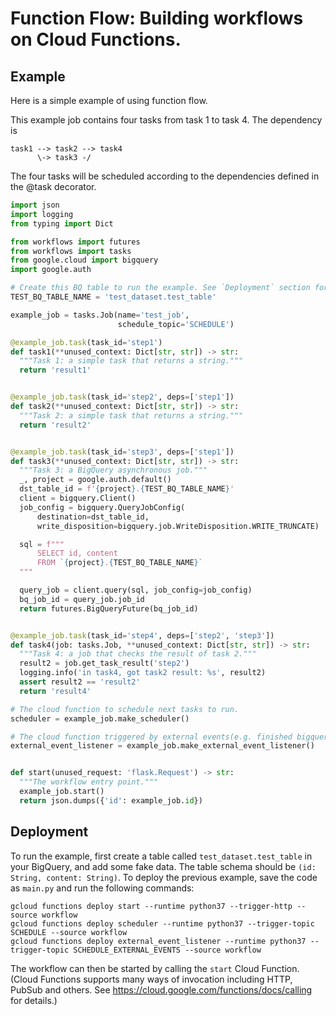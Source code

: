 # Function Flow: Building workflows on Cloud Functions.

## Example
Here is a simple example of using function flow.

This example job contains four tasks from task 1 to task 4. The dependency is

```
task1 --> task2 --> task4
      \-> task3 -/
```

The four tasks will be scheduled according to the dependencies defined in the @task decorator.

```python
import json
import logging
from typing import Dict

from workflows import futures
from workflows import tasks
from google.cloud import bigquery
import google.auth

# Create this BQ table to run the example. See `Deployment` section for details.
TEST_BQ_TABLE_NAME = 'test_dataset.test_table'

example_job = tasks.Job(name='test_job',
                        schedule_topic='SCHEDULE')

@example_job.task(task_id='step1')
def task1(**unused_context: Dict[str, str]) -> str:
  """Task 1: a simple task that returns a string."""
  return 'result1'


@example_job.task(task_id='step2', deps=['step1'])
def task2(**unused_context: Dict[str, str]) -> str:
  """Task 2: a simple task that returns a string."""
  return 'result2'


@example_job.task(task_id='step3', deps=['step1'])
def task3(**unused_context: Dict[str, str]) -> str:
  """Task 3: a BigQuery asynchronous job."""
  _, project = google.auth.default()
  dst_table_id = f'{project}.{TEST_BQ_TABLE_NAME}'
  client = bigquery.Client()
  job_config = bigquery.QueryJobConfig(
      destination=dst_table_id,
      write_disposition=bigquery.job.WriteDisposition.WRITE_TRUNCATE)

  sql = f"""
      SELECT id, content
      FROM `{project}.{TEST_BQ_TABLE_NAME}`
  """

  query_job = client.query(sql, job_config=job_config)
  bq_job_id = query_job.job_id
  return futures.BigQueryFuture(bq_job_id)


@example_job.task(task_id='step4', deps=['step2', 'step3'])
def task4(job: tasks.Job, **unused_context: Dict[str, str]) -> str:
  """Task 4: a job that checks the result of task 2."""
  result2 = job.get_task_result('step2')
  logging.info('in task4, got task2 result: %s', result2)
  assert result2 == 'result2'
  return 'result4'

# The cloud function to schedule next tasks to run.
scheduler = example_job.make_scheduler()

# The cloud function triggered by external events(e.g. finished bigquery jobs)
external_event_listener = example_job.make_external_event_listener()


def start(unused_request: 'flask.Request') -> str:
  """The workflow entry point."""
  example_job.start()
  return json.dumps({'id': example_job.id})
```

## Deployment
To run the example, first create a table called `test_dataset.test_table` in your BigQuery, and add some fake data.
The table schema should be `(id: String, content: String)`.
To deploy the previous example, save the code as `main.py` and run the following commands:

```
gcloud functions deploy start --runtime python37 --trigger-http --source workflow
gcloud functions deploy scheduler --runtime python37 --trigger-topic SCHEDULE --source workflow
gcloud functions deploy external_event_listener --runtime python37 --trigger-topic SCHEDULE_EXTERNAL_EVENTS --source workflow
```

The workflow can then be started by calling the `start` Cloud Function. (Cloud
Functions supports many ways of invocation including HTTP, PubSub and others.
See https://cloud.google.com/functions/docs/calling for details.)
